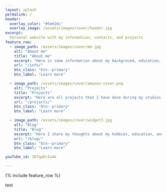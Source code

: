 ```yaml
---
layout: splash
permalink: /
header:
  overlay_color: "#5e616c"
  overlay_image: /assets/images/cover/header.jpg
excerpt: 
  Personal website with my information, contacts, and projects
feature_row:
  - image_path: /assets/images/cover/me.jpg
    alt: "About me"
    title: "About me"
    excerpt: "Here is some information about my background, education, skills, and experiences. If you like to know more, feel free to contact me, all information is available here too."
    url: "/info/"
    btn_class: "btn--primary"
    btn_label: "Learn more"

  - image_path: /assets/images/cover/amazon-cover.png
    alt: "Projects"
    title: "Projects"
    excerpt: "Here are all projects that I have done during my studies, research work or out of curiosity. My interest span from mobile robotics and control to computer vision and deep learning."
    url: "/projects/"
    btn_class: "btn--primary"
    btn_label: "Learn more"

  - image_path: /assets/images/cover/widget3.jpg
    alt: "Blog"
    title: "Blog"
    excerpt: "Here I share my thoughts about my hobbies, education, and work. It consists of various topics starting from mountain hiking, snowboarding, active tourism to career in robotics and mechatronics and graduate schools."
    url: "/blog/"
    btn_class: "btn--primary"
    btn_label: "Learn more"   

youTube_id: ID7qaEcIu4k

---
```


{% include feature_row %}

text

<!-- <figure class="half">
    <a href="/assets/images/cover/none.png"><iframe src="https://www.youtube.com/embed/CQ46mjqTmr8&t"></iframe></a>
    <a href="/assets/images/cover/none.jpg"><iframe src="https://www.youtube.com/embed/E72fZ3sGDKs"></iframe></a>
</figure> -->

